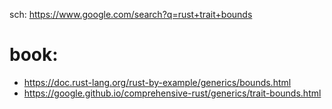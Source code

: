 sch: https://www.google.com/search?q=rust+trait+bounds

# book:
- https://doc.rust-lang.org/rust-by-example/generics/bounds.html
- https://google.github.io/comprehensive-rust/generics/trait-bounds.html
